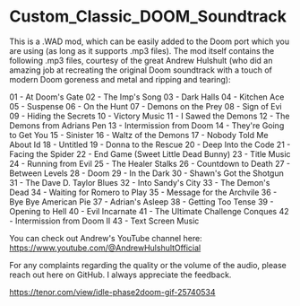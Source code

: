 # Custom_Classic_DOOM_Soundtrack
This is a .WAD mod, which can be easily added to the Doom port which you are using (as long as it supports .mp3 files).
The mod itself contains the following .mp3 files, courtesy of the great Andrew Hulshult (who did an amazing job at recreating the original Doom soundtrack with a touch of modern Doom goreness and metal and ripping and tearing):

  01 - At Doom's Gate 
  02 - The Imp's Song 
  03 - Dark Halls 
  04 - Kitchen Ace 
  05 - Suspense 
  06 - On the Hunt
  07 - Demons on the Prey
  08 - Sign of Evi
  09 - Hiding the Secrets
  10 - Victory Music
  11 - I Sawed the Demons
  12 - The Demons from Adrians Pen
  13 - Intermission from Doom 
  14 - They're Going to Get You 
  15 - Sinister
  16 - Waltz of the Demons
  17 - Nobody Told Me About Id
  18 - Untitled 
  19 - Donna to the Rescue
  20 - Deep Into the Code 
  21 - Facing the Spider
  22 - End Game (Sweet Little Dead Bunny)
  23 - Title Music
  24 -  Running from Evil
  25 - The Healer Stalks
  26 - Countdown to Death
  27 - Between Levels
  28 - Doom
  29 - In the Dark
  30 - Shawn's Got the Shotgun
  31 - The Dave D. Taylor Blues
  32 - Into Sandy's City
  33 - The Demon's Dead
  34 - Waiting for Romero to Play
  35 - Message for the Archvile
  36 - Bye Bye American Pie
  37 - Adrian's Asleep
  38 - Getting Too Tense
  39 - Opening to Hell
  40 - Evil Incarnate
  41 - The Ultimate Challenge Conques
  42 - Intermission from Doom II
  43 - Text Screen Music

You can check out Andrew's YouTube channel here: https://www.youtube.com/@AndrewHulshultOfficial

For any complaints regarding the quality or the volume of the audio, please reach out here on GitHub. I always appreciate the feedback.

https://tenor.com/view/idle-phase2doom-gif-25740534
